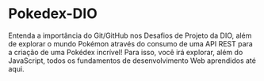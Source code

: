 # Pokedex-DIO
Entenda a importância do Git/GitHub nos Desafios de Projeto da DIO, além de explorar o mundo Pokémon através do consumo de uma API REST para a criação de uma Pokédex incrível! Para isso, você irá explorar, além do JavaScript, todos os fundamentos de desenvolvimento Web aprendidos até aqui.
